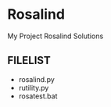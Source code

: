 Rosalind
========

My Project Rosalind Solutions

FILELIST
--------
 * rosalind.py 
 * rutility.py
 * rosatest.bat


